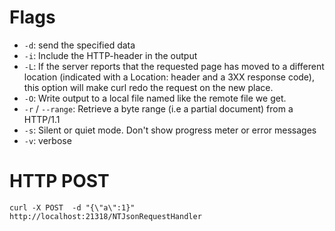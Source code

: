 


Flags
=====

* `-d`: send the specified data
* `-i`: Include the HTTP-header in the  output
* `-L`: If  the  server  reports  that  the requested page has moved to a different location (indicated with a Location: header and a 3XX response code), this option will make curl redo the request on the new place.
* `-O`: Write output to a local file named like the remote file we get.
* `-r` / `--range`: Retrieve a byte range (i.e a partial document) from a HTTP/1.1
* `-s`: Silent or quiet  mode. Don't show progress meter or error messages
* `-v`: verbose



HTTP POST
=========

```
curl -X POST  -d "{\"a\":1}" http://localhost:21318/NTJsonRequestHandler
```

